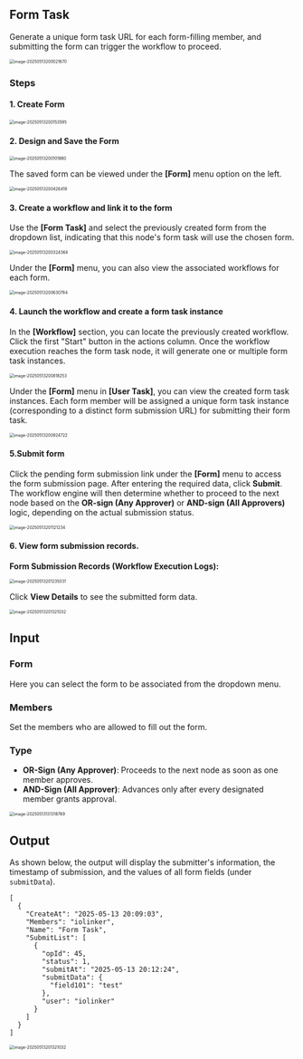 ## Form Task

Generate a unique form task URL for each form-filling member, and submitting the form can trigger the workflow to proceed.

<img src="./img/form_task_menu.png" alt="image-20250513200021670" style="zoom:50%;" />

### Steps

#### 1. Create Form

<img src="./img/create_form_menu.png" alt="image-20250513200153595" style="zoom:50%;" />

#### 2. Design and Save the Form

<img src="./img/create_form.png" alt="image-20250513200101660" style="zoom:50%;" />

The saved form can be viewed under the **[Form]** menu option on the left.

<img src="./img/form_list.png" alt="image-20250513200426419" style="zoom:50%;" />

#### 3. Create a workflow and link it to the form

Use the **[Form Task]** and select the previously created form from the dropdown list, indicating that this node's form task will use the chosen form.

<img src="./img/form_task_input.png" alt="image-20250513200324364" style="zoom:50%;" />

Under the **[Form]** menu, you can also view the associated workflows for each form.



<img src="./img/form_list_with_workflow.png.png" alt="image-20250513200630784" style="zoom:50%;" />



#### 4. Launch the workflow and create a form task instance

In the **[Workflow]** section, you can locate the previously created workflow. Click the first "Start" button in the actions column. Once the workflow execution reaches the form task node, it will generate one or multiple form task instances.

<img src="./img/form_task_with_workflow.png.png" alt="image-20250513200818253" style="zoom:50%;" />

Under the **[Form]** menu in **[User Task]**, you can view the created form task instances. Each form member will be assigned a unique form task instance (corresponding to a distinct form submission URL) for submitting their form task.

<img src="./img/form_task_list.png.png" alt="image-20250513200924722" style="zoom:50%;" />

####  5.Submit form

Click the pending form submission link under the **[Form]** menu to access the form submission page. After entering the required data, click **Submit**. The workflow engine will then determine whether to proceed to the next node based on the **OR-sign (Any Approver)** or **AND-sign (All Approvers)** logic, depending on the actual submission status.

<img src="./img/form_task_inst_url.png.png" alt="image-20250513201121234" style="zoom:50%;" />

#### 6. View form submission records.

**Form Submission Records (Workflow Execution Logs):**

<img src="./img/form_task_workflow_execution_list.png.png" alt="image-20250513201235031" style="zoom:50%;" />

Click **View Details** to see the submitted form data.

<img src="./img/form_task_execution.png.png" alt="image-20250513201321032" style="zoom:50%;" />

## Input

### Form

Here you can select the form to be associated from the dropdown menu.

### Members

Set the members who are allowed to fill out the form.

### Type

- **OR-Sign (Any Approver)**: Proceeds to the next node as soon as one member approves.
- **AND-Sign (All Approver)**: Advances only after every designated member grants approval.

<img src="./img/form_task_input.png" alt="image-20250513131318769" style="zoom:50%;" />

## Output

As shown below, the output will display the submitter's information, the timestamp of submission, and the values of all form fields (under `submitData`).

```
[
  {
    "CreateAt": "2025-05-13 20:09:03",
    "Members": "iolinker",
    "Name": "Form Task",
    "SubmitList": [
      {
        "opId": 45,
        "status": 1,
        "submitAt": "2025-05-13 20:12:24",
        "submitData": {
          "field101": "test"
        },
        "user": "iolinker"
      }
    ]
  }
]
```

<img src="./img/form_task_execution.png.png" alt="image-20250513201321032" style="zoom:50%;" />